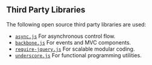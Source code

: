 ## Third Party Libraries
The following open source third party libraries are used:

 * [`async.js`](https://github.com/caolan/async) For asynchronous control flow.
 * [`backbone.js`](http://backbonejs.org/) For events and MVC components.
 * [`require-jquery.js`](http://requirejs.org/) For scalable modular coding.
 * [`underscore.js`](http://requirejs.org/docs/jquery.html) For functional programming utilities.
